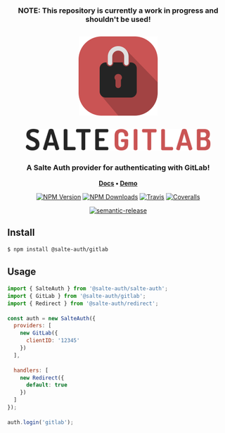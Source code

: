 <h3 align="center">
	NOTE: This repository is currently a work in progress and shouldn't be used!
</h3>

<h2 align="center">
  <div>
    <a href="https://github.com/salte-auth/gitlab">
      <img height="180px" src="https://raw.githubusercontent.com/salte-auth/logos/master/images/logo.svg?sanitize=true">
      <br>
      <br>
      <img height="50px" src="https://raw.githubusercontent.com/salte-auth/logos/master/images/%40salte-auth/gitlab.svg?sanitize=true">
    </a>
  </div>
</h2>

<h3 align="center">
	A Salte Auth provider for authenticating with GitLab!
</h3>

<p align="center">
	<strong>
		<a href="https://salte-auth.gitbook.io">Docs</a>
		•
		<a href="https://salte-auth-demo.glitch.me">Demo</a>
	</strong>
</p>

<div align="center">

  [![NPM Version][npm-version-image]][npm-url]
  [![NPM Downloads][npm-downloads-image]][npm-url]
  [![Travis][travis-ci-image]][travis-ci-url]
  [![Coveralls][coveralls-image]][coveralls-url]

  [![semantic-release][semantic-release-image]][semantic-release-url]

</div>

## Install

```sh
$ npm install @salte-auth/gitlab
```

## Usage

```js
import { SalteAuth } from '@salte-auth/salte-auth';
import { GitLab } from '@salte-auth/gitlab';
import { Redirect } from '@salte-auth/redirect';

const auth = new SalteAuth({
  providers: [
    new GitLab({
      clientID: '12345'
    })
  ],

  handlers: [
    new Redirect({
      default: true
    })
  ]
});

auth.login('gitlab');
```

[npm-version-image]: https://img.shields.io/npm/v/@salte-auth/gitlab.svg?style=flat
[npm-downloads-image]: https://img.shields.io/npm/dm/@salte-auth/gitlab.svg?style=flat
[npm-url]: https://npmjs.org/package/@salte-auth/gitlab

[travis-ci-image]: https://img.shields.io/travis/com/salte-auth/gitlab/master.svg?style=flat
[travis-ci-url]: https://travis-ci.com/salte-auth/gitlab

[coveralls-image]: https://img.shields.io/coveralls/salte-auth/gitlab/master.svg
[coveralls-url]: https://coveralls.io/github/salte-auth/gitlab?branch=master

[commitizen-image]: https://img.shields.io/badge/commitizen-friendly-brightgreen.svg
[commitizen-url]: https://commitizen.github.io/cz-cli/

[semantic-release-url]: https://github.com/semantic-release/semantic-release
[semantic-release-image]: https://img.shields.io/badge/%20%20%F0%9F%93%A6%F0%9F%9A%80-semantic--release-e10079.svg
